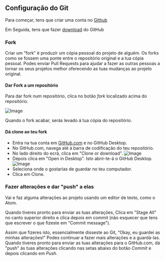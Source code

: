 ## Configuração do Git

Para começar, tens que criar uma conta no [Github](https://github.com/join)

Em Seguida, tens que fazer [download](https://desktop.github.com/) do GitHub

### Fork

Criar um “fork” é produzir um cópia pessoal do projeto de alguém. Os forks como se fossem uma ponte entre o repositório original e a tua cópia pessoal. Podes enviar Pull Requests para ajudar a fazer as outras pessoas a tornar os seus projetos melhor oferecendo as tuas mudanças ao projeto original.

#### Dar Fork a um repositório

Para dar fork num repositório, clica no botão _fork_ localizado acima do repositório.

 ![Image](/sys-config/images/fork_forkbutton.png)

 Quando o fork acabar, serás levado á tua cópia do repositório.

#### Dá clone ao teu fork

- Entra na tua conta em [GitHub.com](https://github.com/) e no GitHub Desktop.
- No GitHub.com, navega até à barra de codificação do teu repositório.
- No lado direito do ecrã, clica em "Clone or download".
  ![Image](/sys-config/images/clone_clonebutton.PNG)
- Depois clica em "Open in Desktop". Isto abrir-te-á o GitHub Desktop.
  ![Image](/sys-config/images/clone_opendesktop.PNG)
- Seleciona onde o gostarias de guardar no teu computador.
- Clica em Clone.

### Fazer alterações e dar "push" a elas

Vai e faz alguma alterações ao projeto usando um editor de texto, como o Atom.

Quando tiveres pronto para enviar as tuas alterações,  Clica em "Stage All" no canto superior direito e clica depois em commit (não esquecer que tens que escrever o que fizeste em "Commit message").

Assim que fizeres isto, essencialmente disseste ao Git, “Okay, eu guardei as minhas alterações!” Podes continuar a fazer mais alterações e a guardá-las. Quando tiveres pronto para enviar as tuas alterações para o GitHub.com, dá "push" às tuas alterações clicando nas setas abaixo do botão _Commit_ e depois clicando em _Push_.
